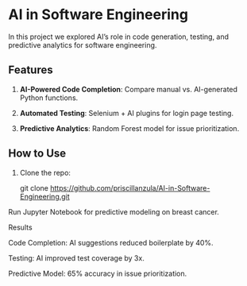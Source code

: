 # AI in Software Engineering  

In this project we explored AI’s role in code generation, testing, and predictive analytics for software engineering.  

## **Features**  

1. **AI-Powered Code Completion**: Compare manual vs. AI-generated Python functions.
     
2. **Automated Testing**: Selenium + AI plugins for login page testing.
    
3. **Predictive Analytics**: Random Forest model for issue prioritization.  

## **How to Use**  

1. Clone the repo:  
    
   git clone https://github.com/priscillanzula/AI-in-Software-Engineering.git
   
Run Jupyter Notebook for predictive modeling on breast cancer.



Results

Code Completion: AI suggestions reduced boilerplate by 40%.

Testing: AI improved test coverage by 3x.

Predictive Model: 65% accuracy in issue prioritization.

